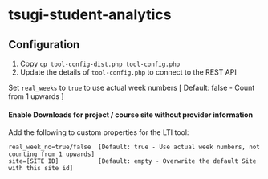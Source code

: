 # tsugi-student-analytics

## Configuration
1. Copy `cp tool-config-dist.php tool-config.php`
2. Update the details of `tool-config.php` to connect to the REST API

Set `real_weeks` to `true` to use actual week numbers
[ Default: false - Count from 1 upwards ]

#### Enable Downloads for project / course site without provider information

Add the following to custom properties for the LTI tool:
```
real_week_no=true/false  [Default: true - Use actual week numbers, not counting from 1 upwards]
site=[SITE ID]           [Default: empty - Overwrite the default Site with this site id]
```
